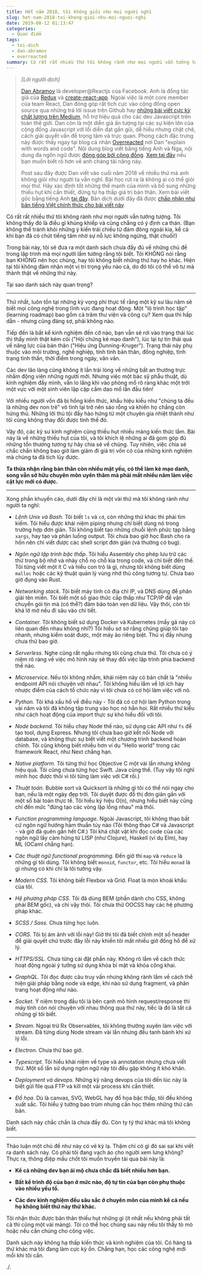 ```yaml
---
title: Hết năm 2018, tôi không giỏi như mọi người nghĩ
slug: het-nam-2018-toi-khong-gioi-nhu-moi-nguoi-nghi
date: 2019-08-12 01:13:47
categories:
  - Quan điểm
tags:
  - toi-dich
  - dan-abramov
  - overreacted
summary: Có rất rất nhiều thứ tôi không rành như mọi người vẫn tưởng tượng. Tôi không thấy đó là điều gì khủng khiếp và cũng chẳng có ý định ca thán.
---
```


> *[Lời người dịch]*
>
> [Dan Abramov](https://twitter.com/dan_abramov) là developer@Reactjs của Facebook. Anh là đồng tác giả của [Redux](https://github.com/reduxjs/redux) và [create-react-app](https://github.com/facebook/create-react-app). Ngoài việc là một core member của team React, Dan đóng góp rất tích cực vào cộng đồng open source qua những trả lời issue trên Github hay [những bài viết cực kỳ chất lượng trên Medium](https://medium.com/@dan_abramov), hỗ trợ hiệu quả cho các dev Javascript trên toàn thế giới. Dan còn là một diễn giả ấn tượng tại các sự kiện lớn của cộng đồng Javascript với lối diễn đạt gần gũi, dễ hiểu nhưng chặt chẽ, cách giải quyết vấn đề trọng tâm và trực quan. Phong cách đặc trưng này được thấy ngay tại blog cá nhân [Overreacted](https://overreacted.io) nơi Dan "explain with words and code". Nội dung blog viết bằng tiếng Anh và Nga, nội dung đa ngôn ngữ được [đóng góp bởi cộng đồng](https://github.com/gaearon/overreacted.io#contributing-translations). [Xem tại đây](https://twitter.com/dan_abramov/status/618009308211585024) nếu bạn muốn biết rõ hơn về anh chàng tài năng này.
>
> Post sau đây được Dan viết vào cuối năm 2018 về nhiều thứ mà anh không giỏi như người ta vẫn nghĩ. Bài học rút ra là không ai có thể giỏi mọi thứ. Hãy xác định tốt những thế mạnh của mình và bổ sung những thiếu hụt khi cần thiết, đừng tự hạ thấp giá trị bản thân. Xem bài viết gốc bằng tiếng Anh [tại đây](https://overreacted.io/things-i-dont-know-as-of-2018). Bản dịch dưới đây đã được [chấp nhận như bản tiếng Việt chính thức cho bài viết này](https://overreacted.io/vi/things-i-dont-know-as-of-2018/).

Có rất rất nhiều thứ tôi không rành như mọi người vẫn tưởng tượng. Tôi không thấy đó là điều gì khủng khiếp và cũng chẳng có ý định ca thán. (Bạn không thể tránh khỏi những ý kiến trái chiều từ đám đông ngoài kia, kể cả khi bạn đã có chút tiếng tăm nhờ sự nỗ lực không ngừng, thật chuối!)

Trong bài này, tôi sẽ đưa ra một danh sách chưa đầy đủ về những chủ đề trong lập trình mà mọi người lầm tưởng rằng tôi biết. Tôi KHÔNG nói rằng bạn KHÔNG nên học chúng, hay tôi không biết những thứ hay ho khác. Hiện tại tôi không đảm nhận một vị trí trọng yếu nào cả, do đó tôi có thể vô tư mà thành thật về những thứ này.

Tại sao danh sách này quan trọng?
***
Thứ nhất, luôn tồn tại những kỳ vọng phi thực tế rằng một kỹ sư lâu năm sẽ biết mọi công nghệ trong lĩnh vực đang hoạt động. Một "lộ trình học tập" (learning roadmap) bao gồm cả trăm thư viện và công cụ? Xem qua thì hấp dẫn - nhưng cũng đáng sợ, phải không nào.

Tiếp đến là bất kể kinh nghiệm đến cỡ nào, bạn vẫn sẽ rơi vào trạng thái lúc thì thấy mình thật kém cỏi ("Hội chứng kẻ mạo danh"), lúc lại tự tin thái quá về năng lực của bản thân ("Hiệu ứng Dunning-Kruger"). Trạng thái này phụ thuộc vào môi trường, nghề nghiệp, tính tình bản thân, đồng nghiệp, tình trạng tinh thần, thời điểm trong ngày, vân vân.

Các dev lão làng cũng không ít lần trải lòng về những bất an thường trực nhằm động viên những người mới. Nhưng việc một bác sỹ phẫu thuật, dù kinh nghiệm đầy mình, vẫn lo lắng khi vào phòng mổ rõ ràng khác một trời một vực với một sinh viên lập cập cầm dao mổ lần đầu tiên!

Với nhiều người vốn đã bị hổng kiến thức, khẩu hiệu kiểu như "chúng ta đều là những dev non trẻ" vô tình lại trở nên sáo rỗng và khiến họ chẳng còn hứng thú. Những lời thú tội đầy hào hứng từ một chuyên gia nhiệt thành như tôi cũng không thay đổi được tình thế đó.

Vậy đó, các kỹ sư kinh nghiệm cũng thiếu hụt nhiều mảng kiến thức lắm. Bài này là về những thiếu hụt của tôi, và tôi khích lệ những ai đã gom góp đủ những tổn thương tương tự hãy chia sẻ về chúng. Tuy nhiên, việc chia sẻ chắc chắn không bao giờ làm giảm đi giá trị vốn có của những kinh nghiệm mà chúng ta đã tích lũy được.

**Ta thừa nhận rằng bản thân còn nhiều mặt yếu, có thể làm kẻ mạo danh, song vẫn sở hữu chuyên môn uyên thâm mà phải mất nhiều năm làm việc cật lực mới có được.**

***

Xong phần khuyến cáo, dưới đây chỉ là một vài thứ mà tôi không rành như người ta nghĩ:

- *Lệnh Unix và Bash.* Tôi biết `ls` và `cd`, còn những thứ khác thì phải tìm kiếm. Tôi hiểu được khái niệm piping nhưng chỉ biết dùng nó trong trường hợp đơn giản. Tôi không biết tạo những chuỗi lệnh phức tạp bằng `xargs`, hay tạo và phân luồng output. Tôi chưa bao giờ học Bash cho ra hồn nên chỉ viết được các shell script đơn giản (và thường có bug).

- *Ngôn ngữ lập trình bậc thấp.* Tôi hiểu Assembly cho phép lưu trữ các thứ trong bộ nhớ và nhảy chỗ nọ chỗ kia trong code, và chỉ biết đến thế. Tôi từng viết một ít C và hiểu con trỏ là gì, nhưng tôi không biết dùng `malloc` hoặc các kỹ thuật quản lý vùng nhớ thủ công tương tự. Chưa bao giờ đụng vào Rust.

- *Networking stack.* Tôi biết máy tính có địa chỉ IP, và DNS dùng để phân giải tên miền. Tôi biết một số giao thức cấp thấp như TCP/IP để vận chuyển gói tin mà (có thể?) đảm bảo toàn vẹn dữ liệu. Vậy thôi, còn tôi khá lờ mờ nếu đi sâu vào chi tiết.

- *Container.* Tôi không biết sử dụng Docker và Kubernetes (mấy gã này có liên quan đến nhau không nhỉ?) Tôi hiểu sơ sơ rằng chúng giúp tôi tạo nhanh, nhưng kiểm soát được, một máy ảo riêng biệt. Thú vị đấy nhưng chưa thử bao giờ.

- *Serverless.* Nghe cũng rất ngầu nhưng tôi cũng chưa thử. Tôi chưa có ý niệm rõ ràng về việc mô hình này sẽ thay đổi việc lập trình phía backend thế nào.

- *Microservice.* Nếu tôi không nhầm, khái niệm này có bản chất là "nhiều endpoint API nói chuyện với nhau". Tôi không hiểu lắm về lợi ích hay nhược điểm của cách tổ chức này vì tôi chưa có cơ hội làm việc với nó.

- *Python.* Tôi khá xấu hổ về điều này - Tôi đã có cơ hội làm Python trong vài năm và tôi đã không tập trung vào học nó hẳn hoi. Rất nhiều thứ kiểu như cách hoạt động của import thực sự khó hiểu đối với tôi.

- *Node backend.* Tôi hiểu chạy Node thế nào, sử dụng các API như `fs` để tạo tool, dựng Express. Nhưng tôi chưa bao giờ kết nối Node với database, và không thực sự biết viết một chương trình backend hoàn chỉnh. Tôi cũng không biết nhiều hơn ví dụ "Hello world" trong các framework React, như Next chẳng hạn.

- *Native platform.* Tôi từng thử học Objective C một vài lần nhưng không hiệu quả. Tôi cũng chưa từng học Swift. Java cũng thế. (Tuy vậy tôi nghĩ mình học được thôi vì tôi từng làm việc với C# rồi.)

- *Thuật toán.* Bubble sort và Quicksort là những gì tôi có thể nói ngay cho bạn, nếu là một ngày đẹp trời. Tôi duyệt được đồ thị đơn giản gắn với một số bài toán thực tế. Tôi hiểu ký hiệu O(n), nhưng hiểu biết này cũng chỉ đến mức "đừng tạo các vòng lặp lồng nhau" mà thôi.

- *Function programming language.* Ngoài Javascript, tôi không thạo bất cứ ngôn ngữ hướng hàm thuần túy nào (Tôi thông thạo C# và Javascript - và giờ đã quên gần hết C#.) Tôi khá chật vật khi đọc code của các ngôn ngữ lấy cảm hứng từ LISP (như Clojure), Haskell (ví dụ Elm), hay ML (OCaml chẳng hạn).

- *Các thuật ngữ functional programming.* Đến giờ thì `map` và `reduce` là những gì tôi dùng. Tôi không biết `monoid`, `functor`, etc. Tôi hiểu `monad` là gì nhưng có khi chỉ là tôi tưởng vậy.

- *Modern CSS.* Tôi không biết Flexbox và Grid. Float là món khoái khẩu của tôi.

- *Hệ phương pháp CSS.* Tôi đã dùng BEM (phần dành cho CSS, không phải BEM gốc), và chỉ vậy thôi. Tôi chưa thử OOCSS hay các hệ phương pháp khác.

- *SCSS / Sass.* Chưa từng học luôn.

- *CORS.* Tôi bị ám ảnh với lỗi này! Giờ thì tôi đã biết chỉnh một số header để giải quyết chứ trước đây lỗi này khiến tôi mất nhiều giờ đồng hồ để xử lý.

- *HTTPS/SSL.* Chưa từng cài đặt phần này. Không rõ lắm về cách thức hoạt động ngoài ý tưởng sử dụng khóa bí mật và khóa công khai.

- *GraphQL.* Tôi đọc được câu truy vấn nhưng không rành lắm về cách thể hiện giải pháp bằng node và edge, khi nào sử dụng fragment, và phân trang hoạt động như nào.

- *Socket.* Ý niệm trong đầu tôi là bên cạnh mô hình request/response thì máy tính còn nói chuyện với nhau thông qua thứ này, tiếc là đó là tất cả những gì tôi biết.

- *Stream.* Ngoại trừ Rx Observables, tôi không thường xuyên làm việc với stream. Đã từng dùng Node stream vài lần nhưng đều tanh bành khi xử lý lỗi.

- *Electron.* Chưa thử bao giờ.

- *Typescript.* Tôi hiểu khái niệm về type và annotation nhưng chưa viết thử. Một số lần sử dụng ngôn ngữ này tôi đều gặp không ít khó khăn.

- *Deployment và devops.* Những kỹ năng devops của tôi đến lúc này là biết gửi file qua FTP và kill một vài process khi cần thiết.

- *Đồ họa.* Dù là canvas, SVG, WebGL hay đồ họa bậc thấp, tôi đều không xuất sắc. Tôi hiểu ý tưởng bao trùm nhưng cần học thêm những thứ căn bản.

Danh sách này chắc chắn là chưa đầy đủ. Còn ty tỷ thứ khác mà tôi không biết.

***

Thảo luận một chủ đề như này có vẻ kỳ lạ. Thậm chí có gì đó sai sai khi viết ra danh sách này. Có phải tôi đang vạch áo cho người xem lưng không? Thực ra, thông điệp mấu chốt tôi muốn truyền tải qua bài này là:

- **Kể cả những dev bạn ái mộ chưa chắc đã biết nhiều hơn bạn.**

- **Bất kể trình độ của bạn ở mức nào, độ tự tin của bạn còn phụ thuộc vào nhiều yếu tố.**

- **Các dev kinh nghiệm đều sâu sắc ở chuyên môn của mình kể cả nếu họ không biết thứ này thứ khác.**

Tôi nhận thức được bản thân thiếu hụt những gì (ít nhất nếu không phải tất cả thì cũng một vài mảng). Tôi có thể học chúng sau này nếu tôi thấy tò mò hoặc nếu cần chúng cho công việc.

Danh sách này không hạ thấp kiến thức và kinh nghiệm của tôi. Có hàng tá thứ khác mà tôi đang làm cực kỳ ổn. Chẳng hạn, học các công nghệ mới mỗi khi tôi cần.

./.
